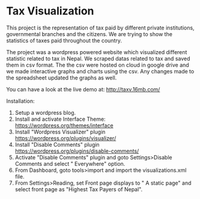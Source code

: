 # Tax Visualization
 This project is the representation of tax paid by different private institutions, governmental branches and the citizens. We are trying to show the statistics of taxes paid throughout the country. 
 
 The project was a wordpress powered website which visualized different statistic related to tax in Nepal. We scraped datas related to tax and saved them in csv format. The the csv were hosted on cloud in google drive and we made interactive graphs and charts using the csv. Any changes made to the spreadsheet updated the graphs as well. 

You can have a look at the live demo at: http://taxv.16mb.com/

Installation:

1. Setup a wordpress blog.
2. Install and activate Interface Theme: https://wordpress.org/themes/interface
3. Install "Wordpress Visualizer" plugin https://wordpress.org/plugins/visualizer/
4. Install "Disable Comments" plugin https://wordpress.org/plugins/disable-comments/
5. Activate "Disable Comments" plugin and goto Settings>Disable Comments and select " Everywhere" option.
6. From Dashboard, goto tools>import and import the visualizations.xml file.
7. From Settings>Reading, set Front page displays to " A static page" and select front page as "Highest Tax Payers of Nepal".
